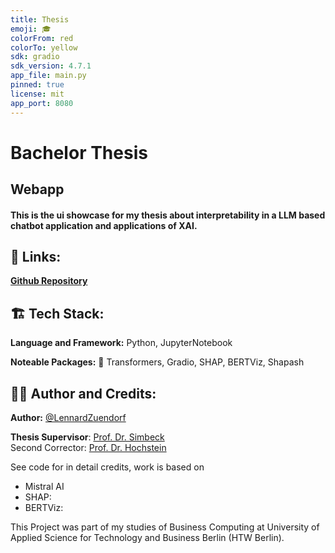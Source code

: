 ```yaml
---
title: Thesis
emoji: 🎓
colorFrom: red
colorTo: yellow
sdk: gradio
sdk_version: 4.7.1
app_file: main.py
pinned: true
license: mit
app_port: 8080
---
```


# Bachelor Thesis
## Webapp
#### This is the ui showcase for my thesis about interpretability in a LLM based chatbot application and applications of XAI.

## 🔗 Links:

**[Github Repository](https://github.com/LennardZuendorf/thesis)**

## 🏗️ Tech Stack:

**Language and Framework:** Python, JupyterNotebook

**Noteable Packages:** 🤗 Transformers, Gradio, SHAP, BERTViz, Shapash

## 👨‍💻 Author and Credits:</h2>


**Author:** [@LennardZuendorf](https://github.com/LennardZuendorf)

**Thesis Supervisor**: [Prof. Dr. Simbeck](https://www.htw-berlin.de/hochschule/personen/person/?eid=9862) 
<br> Second Corrector: [Prof. Dr. Hochstein](https://www.htw-berlin.de/hochschule/personen/person/?eid=10628)


See code for in detail credits, work is based on

- Mistral AI
- SHAP:
- BERTViz:


This Project was part of my studies of Business Computing at University of Applied Science for Technology and Business Berlin (HTW Berlin).

